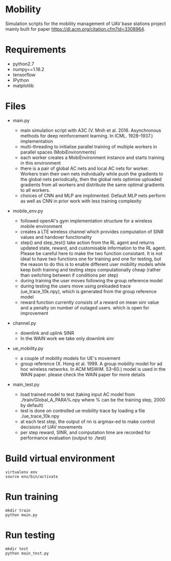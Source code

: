 # Mobility
Simulation scripts for the mobility management of UAV base stations project mainly built for paper https://dl.acm.org/citation.cfm?id=3308964. 

# Requirements  
* python2.7  
* numpy==1.16.2
* tensorflow  
* IPython  
* matplotlib   

# Files
* main.py
  - main simulation script with A3C (V. Mnih et al. 2016. Asynchronous methods for deep reinforcement learning. In ICML. 1928–1937.) implementation   
  - multi-threading to initialise parallel training of multiple workers in parallel spaces (MobiEnvironments)  
  - each worker creates a MobiEnvironment instance and starts training in this environment   
  - there is a pair of global AC nets and local AC nets for worker. Workers train their own nets individually while push the gradients to the global nets periodically, then the global nets optimise uploaded gradients from all workers and distribute the same optimal gradients to all workers.  
  - choices of CNN and MLP are implimented. Default MLP nets perform as well as CNN in prior work with less training complexity  
  
* mobile_env.py  
  - followed openAI's gym implementation structure for a wireless mobile environment   
  - creates a LTE wireless channel which provides computation of SINR values and handover functionality   
  - step() and step_test() take action from the RL agent and returns updated state, reward, and customisable information to the RL agent. Please be careful here to make the two function consistant. It is not ideal to have two functions one for training and one for testing, but the reason to do this is to enable different user mobility models while keep both training and testing steps computationally cheap (rather than switching between if conditions per step)   
  - during training the user moves following the group reference model  
  - during testing the users move using preloaded trace (ue_trace_10k.npy), which is generated from the group reference model  
  - reward function currently consists of a reward on mean sinr value and a penalty on number of outaged users. which is open for improvement
 
* channel.py 
  - downlink and uplink SINR    
  - In the WAIN work we take only downlink sinr  

* ue_mobility.py 
  - a couple of mobility models for UE's movement  
  - group reference (X. Hong et al. 1999. A group mobility model for ad hoc wireless networks. In ACM MSWiM. 53–60.) model is used in the WAIN paper. please check the WAIN paper for more details    

* main_test.py    
  - load trained model to test (taking input AC model from ./train/Global_A_PARA%.npy where % can be the training step, 2000 by default)  
  - test is done on controlled ue mobility trace by loading a file ./ue_trace_10k.npy  
  - at each test step, the output of nn is argmax-ed to make control decisions of UAV movements   
  - per step reward, SINR, and computation time are recorded for performance evaluation (output to ./test)  

# Build virtual environment  
` virtualenv env  `  
` source env/bin/activate ` 

# Run training  
` mkdir train `   
` python main.py  `  

# Run testing
` mkdir test `    
` python main_test.py `
